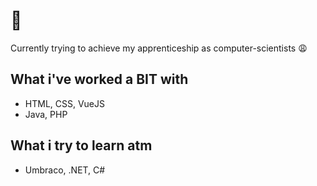 # 👋
Currently trying to achieve my apprenticeship as computer-scientists 😩

## What i've worked a BIT with
- HTML, CSS, VueJS
- Java, PHP

## What i try to learn atm
- Umbraco, .NET, C#
